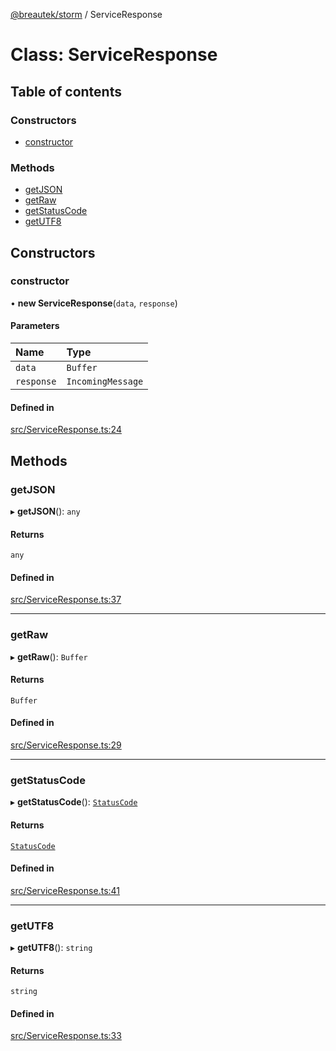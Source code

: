 [@breautek/storm](../README.md) / ServiceResponse

# Class: ServiceResponse

## Table of contents

### Constructors

- [constructor](ServiceResponse.md#constructor)

### Methods

- [getJSON](ServiceResponse.md#getjson)
- [getRaw](ServiceResponse.md#getraw)
- [getStatusCode](ServiceResponse.md#getstatuscode)
- [getUTF8](ServiceResponse.md#getutf8)

## Constructors

### constructor

• **new ServiceResponse**(`data`, `response`)

#### Parameters

| Name | Type |
| :------ | :------ |
| `data` | `Buffer` |
| `response` | `IncomingMessage` |

#### Defined in

[src/ServiceResponse.ts:24](https://github.com/breautek/storm/blob/3748147/src/ServiceResponse.ts#L24)

## Methods

### getJSON

▸ **getJSON**(): `any`

#### Returns

`any`

#### Defined in

[src/ServiceResponse.ts:37](https://github.com/breautek/storm/blob/3748147/src/ServiceResponse.ts#L37)

___

### getRaw

▸ **getRaw**(): `Buffer`

#### Returns

`Buffer`

#### Defined in

[src/ServiceResponse.ts:29](https://github.com/breautek/storm/blob/3748147/src/ServiceResponse.ts#L29)

___

### getStatusCode

▸ **getStatusCode**(): [`StatusCode`](../enums/StatusCode.md)

#### Returns

[`StatusCode`](../enums/StatusCode.md)

#### Defined in

[src/ServiceResponse.ts:41](https://github.com/breautek/storm/blob/3748147/src/ServiceResponse.ts#L41)

___

### getUTF8

▸ **getUTF8**(): `string`

#### Returns

`string`

#### Defined in

[src/ServiceResponse.ts:33](https://github.com/breautek/storm/blob/3748147/src/ServiceResponse.ts#L33)
